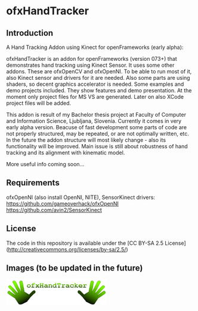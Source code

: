 ofxHandTracker
===============

Introduction
---------------
A Hand Tracking Addon using Kinect for openFrameworks (early alpha):

ofxHandTracker is an addon for openFrameworks (version 073+) that demonstrates hand tracking using Kinect Sensor.
It uses some other addons. These are ofxOpenCV and ofxOpenNI. To be able to run most of it, also Kinect sensor and drivers for it are needed. Also some parts are using shaders, so decent graphics accelerator is needed.
Some examples and demo projects included. They show features and demo presentation. At the moment only project files for MS VS are generated. Later on also XCode project files will be added.

This addon is result of my Bachelor thesis project at Faculty of Computer and Information Science, Ljubljana, Slovenia. Currently it comes in very early alpha version.
Beacuse of fast development some parts of code are not properly structured, may be repeated, or are not optimally written, etc. In the future the addon structure will most likely change - also its functionality will be improved. 
Main issue is still about robustness of hand tracking and its alignment with kinematic model. 

More useful info coming soon...

Requirements
--------------
ofxOpenNI (also install OpenNI, NITE), SensorKinect drivers: <br/>
https://github.com/gameoverhack/ofxOpenNI <br/>
https://github.com/avin2/SensorKinect

License
--------------
The code in this repository is available under the [CC BY-SA 2.5 License] (http://creativecommons.org/licenses/by-sa/2.5/)

Images (to be updated in the future)
--------------
![ofxAddons Thumbnail](https://github.com/blazm/ofxHandTracker/blob/master/ofxaddons_thumbnail.png?raw=true "ofxAddons thumbnail")
